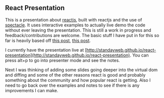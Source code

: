 ## React Presentation

This is a presentation about [reactjs](https://facebook.github.io/react/), built with reactjs and the use of [spectacle](http://formidable.com/open-source/spectacle/). It uses interactive examples to actually live demo the code without ever leaving the presentation. This is still a work in progress and feedback/contributions are welcome. The basic stuff I have put in for this so far is heavily based off [this post](http://developer.telerik.com/featured/elevator-pitch-react/), [this post](http://reactfordesigners.com/labs/reactjs-introduction-for-people-who-know-just-enough-jquery-to-get-by/).

I currently have the presentation live at [http://standayweb.github.io/react-presentation](http://standayweb.github.io/react-presentation). You can press alt+p to go into presenter mode and see the notes.

Next I was thinking of adding some slides going deeper into the virtual dom and diffing and some of the other reasons react is good and probably something about the community and how popular react is getting. Also I need to go back over the examples and notes to see if there is any improvements I can make.